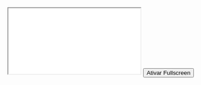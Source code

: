 <!DOCTYPE html>
<html lang="pt-br">
	<head>
		<title>Ativando Fullscreen</title>
		<meta charset="utf-8">
		<meta name='viewport' content="width=device-width,initial-scale=1, shrink-to-fit=no">
		<link rel="stylesheet" href="https://stackpath.bootstrapcdn.com/bootstrap/4.1.3/css/bootstrap.min.css" integrity="sha384-MCw98/SFnGE8fJT3GXwEOngsV7Zt27NXFoaoApmYm81iuXoPkFOJwJ8ERdknLPMO" crossorigin="anonymous">
		<link href = 'style.css' rel='stylesheet'>
		<script src="/Documentos/Insper/2 Semestre 18.2/Co-De/projeto_final-CODES/script.js"></script>
	</head>
	<body><iframe src="Informacao.html" allowfullscreen></iframe>
	    <button>Ativar Fullscreen</button>
	</body>
</html>
